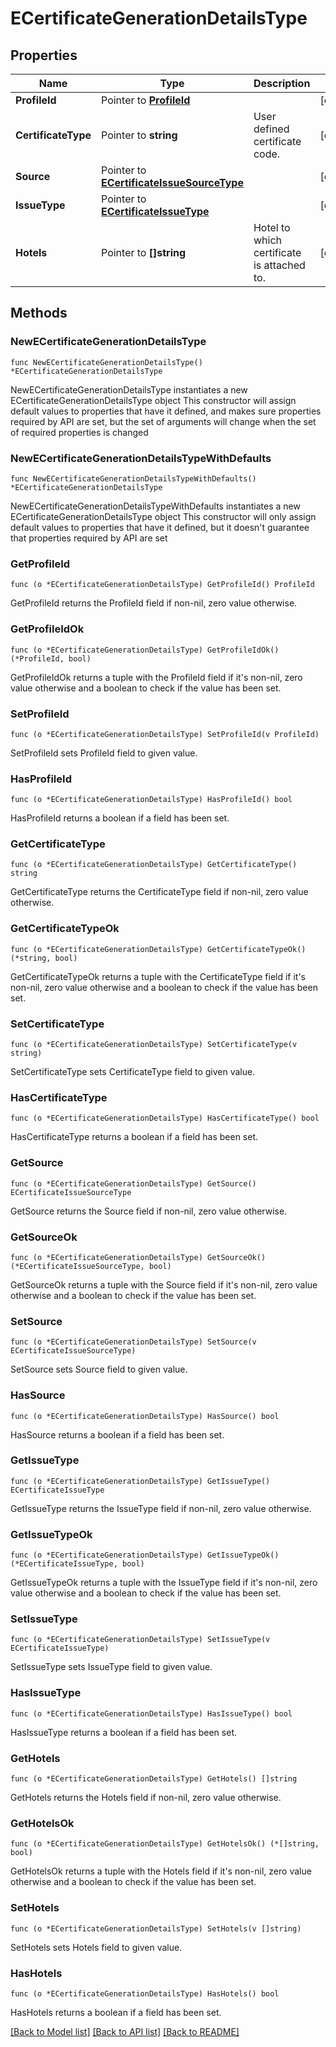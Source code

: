 # ECertificateGenerationDetailsType

## Properties

Name | Type | Description | Notes
------------ | ------------- | ------------- | -------------
**ProfileId** | Pointer to [**ProfileId**](ProfileId.md) |  | [optional] 
**CertificateType** | Pointer to **string** | User defined certificate code. | [optional] 
**Source** | Pointer to [**ECertificateIssueSourceType**](ECertificateIssueSourceType.md) |  | [optional] 
**IssueType** | Pointer to [**ECertificateIssueType**](ECertificateIssueType.md) |  | [optional] 
**Hotels** | Pointer to **[]string** | Hotel to which certificate is attached to. | [optional] 

## Methods

### NewECertificateGenerationDetailsType

`func NewECertificateGenerationDetailsType() *ECertificateGenerationDetailsType`

NewECertificateGenerationDetailsType instantiates a new ECertificateGenerationDetailsType object
This constructor will assign default values to properties that have it defined,
and makes sure properties required by API are set, but the set of arguments
will change when the set of required properties is changed

### NewECertificateGenerationDetailsTypeWithDefaults

`func NewECertificateGenerationDetailsTypeWithDefaults() *ECertificateGenerationDetailsType`

NewECertificateGenerationDetailsTypeWithDefaults instantiates a new ECertificateGenerationDetailsType object
This constructor will only assign default values to properties that have it defined,
but it doesn't guarantee that properties required by API are set

### GetProfileId

`func (o *ECertificateGenerationDetailsType) GetProfileId() ProfileId`

GetProfileId returns the ProfileId field if non-nil, zero value otherwise.

### GetProfileIdOk

`func (o *ECertificateGenerationDetailsType) GetProfileIdOk() (*ProfileId, bool)`

GetProfileIdOk returns a tuple with the ProfileId field if it's non-nil, zero value otherwise
and a boolean to check if the value has been set.

### SetProfileId

`func (o *ECertificateGenerationDetailsType) SetProfileId(v ProfileId)`

SetProfileId sets ProfileId field to given value.

### HasProfileId

`func (o *ECertificateGenerationDetailsType) HasProfileId() bool`

HasProfileId returns a boolean if a field has been set.

### GetCertificateType

`func (o *ECertificateGenerationDetailsType) GetCertificateType() string`

GetCertificateType returns the CertificateType field if non-nil, zero value otherwise.

### GetCertificateTypeOk

`func (o *ECertificateGenerationDetailsType) GetCertificateTypeOk() (*string, bool)`

GetCertificateTypeOk returns a tuple with the CertificateType field if it's non-nil, zero value otherwise
and a boolean to check if the value has been set.

### SetCertificateType

`func (o *ECertificateGenerationDetailsType) SetCertificateType(v string)`

SetCertificateType sets CertificateType field to given value.

### HasCertificateType

`func (o *ECertificateGenerationDetailsType) HasCertificateType() bool`

HasCertificateType returns a boolean if a field has been set.

### GetSource

`func (o *ECertificateGenerationDetailsType) GetSource() ECertificateIssueSourceType`

GetSource returns the Source field if non-nil, zero value otherwise.

### GetSourceOk

`func (o *ECertificateGenerationDetailsType) GetSourceOk() (*ECertificateIssueSourceType, bool)`

GetSourceOk returns a tuple with the Source field if it's non-nil, zero value otherwise
and a boolean to check if the value has been set.

### SetSource

`func (o *ECertificateGenerationDetailsType) SetSource(v ECertificateIssueSourceType)`

SetSource sets Source field to given value.

### HasSource

`func (o *ECertificateGenerationDetailsType) HasSource() bool`

HasSource returns a boolean if a field has been set.

### GetIssueType

`func (o *ECertificateGenerationDetailsType) GetIssueType() ECertificateIssueType`

GetIssueType returns the IssueType field if non-nil, zero value otherwise.

### GetIssueTypeOk

`func (o *ECertificateGenerationDetailsType) GetIssueTypeOk() (*ECertificateIssueType, bool)`

GetIssueTypeOk returns a tuple with the IssueType field if it's non-nil, zero value otherwise
and a boolean to check if the value has been set.

### SetIssueType

`func (o *ECertificateGenerationDetailsType) SetIssueType(v ECertificateIssueType)`

SetIssueType sets IssueType field to given value.

### HasIssueType

`func (o *ECertificateGenerationDetailsType) HasIssueType() bool`

HasIssueType returns a boolean if a field has been set.

### GetHotels

`func (o *ECertificateGenerationDetailsType) GetHotels() []string`

GetHotels returns the Hotels field if non-nil, zero value otherwise.

### GetHotelsOk

`func (o *ECertificateGenerationDetailsType) GetHotelsOk() (*[]string, bool)`

GetHotelsOk returns a tuple with the Hotels field if it's non-nil, zero value otherwise
and a boolean to check if the value has been set.

### SetHotels

`func (o *ECertificateGenerationDetailsType) SetHotels(v []string)`

SetHotels sets Hotels field to given value.

### HasHotels

`func (o *ECertificateGenerationDetailsType) HasHotels() bool`

HasHotels returns a boolean if a field has been set.


[[Back to Model list]](../README.md#documentation-for-models) [[Back to API list]](../README.md#documentation-for-api-endpoints) [[Back to README]](../README.md)


